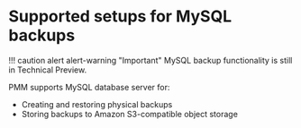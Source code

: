 # Supported setups for MySQL backups

!!! caution alert alert-warning "Important"
    MySQL backup functionality is still in Technical Preview.
    
PMM supports MySQL database server for:
    
  - Creating and restoring physical backups
  - Storing backups to Amazon S3-compatible object storage  

